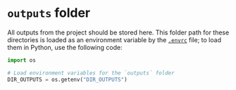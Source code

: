 # `outputs` folder

All outputs from the project should be stored here. This folder path for these
directories is loaded as an environment variable by the [`.envrc`][docs-envrc] file; to
load them in Python, use the following code:

```python
import os

# Load environment variables for the `outputs` folder
DIR_OUTPUTS = os.getenv("DIR_OUTPUTS")
```

[docs-envrc]: ../docs/structure/README.md#envrc
